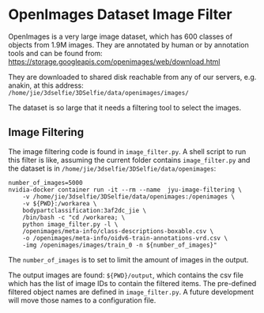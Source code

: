 # OpenImages Dataset Image Filter
OpenImages is a very large image dataset, which has 600 classes of objects from 1.9M images. They are
annotated by human or by annotation tools and can be found from: 
https://storage.googleapis.com/openimages/web/download.html

They are downloaded to shared disk reachable from any of our servers, e.g. anakin, at this address:
`/home/jie/3dselfie/3DSelfie/data/openimages/images/`

The dataset is so large that it needs a filtering tool to select the images. 

## Image Filtering
The image filtering code is found in `image_filter.py`. A shell script to run this filter is like, assuming the
current folder contains `image_filter.py` and the dataset is in `/home/jie/3dselfie/3DSelfie/data/openimages`:
```
number_of_images=5000
nvidia-docker container run -it --rm --name  jyu-image-filtering \
    -v /home/jie/3dselfie/3DSelfie/data/openimages:/openimages \
    -v ${PWD}:/workarea \
    bodypartclassification:3af2dc_jie \
    /bin/bash -c "cd /workarea; \
    python image_filter.py -l \
    /openimages/meta-info/class-descriptions-boxable.csv \
    -o /openimages/meta-info/oidv6-train-annotations-vrd.csv \
    -img /openimages/images/train_0 -n ${number_of_images}"
```

The `number_of_images` is to set to limit the amount of images in the output.

The output images are found: `${PWD}/output`, which contains the csv file which has
the list of image IDs to contain the filtered items. The pre-defined filtered object names
are defined in `image_filter.py`. A future development will move those names to a 
configuration file.

